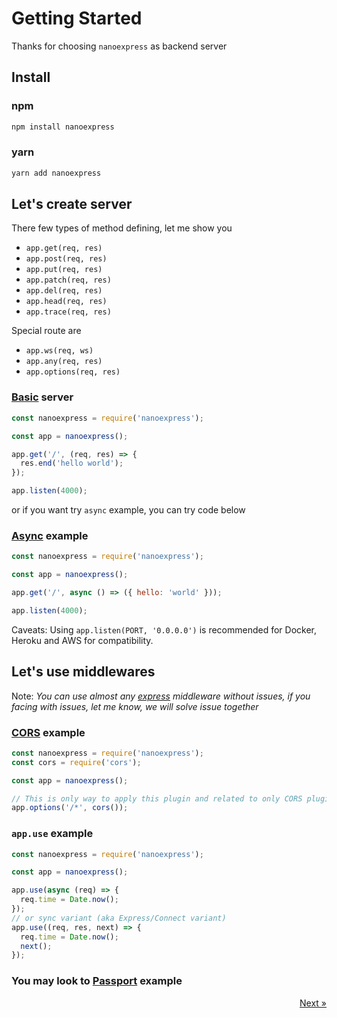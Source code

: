 # Getting Started

Thanks for choosing `nanoexpress` as backend server

## Install

### npm

```bash
npm install nanoexpress
```

### yarn

```bash
yarn add nanoexpress
```

## Let's create server

There few types of method defining, let me show you

- `app.get(req, res)`
- `app.post(req, res)`
- `app.put(req, res)`
- `app.patch(req, res)`
- `app.del(req, res)`
- `app.head(req, res)`
- `app.trace(req, res)`

Special route are

- `app.ws(req, ws)`
- `app.any(req, res)`
- `app.options(req, res)`

### [Basic](../examples/basic.js) server

```js
const nanoexpress = require('nanoexpress');

const app = nanoexpress();

app.get('/', (req, res) => {
  res.end('hello world');
});

app.listen(4000);
```

or if you want try `async` example, you can try code below

### [Async](../examples/json.js) example

```js
const nanoexpress = require('nanoexpress');

const app = nanoexpress();

app.get('/', async () => ({ hello: 'world' }));

app.listen(4000);
```

Caveats: Using `app.listen(PORT, '0.0.0.0')` is recommended for Docker, Heroku and AWS for compatibility.

## Let's use middlewares

Note: _You can use almost any [express](https://expressjs.com) middleware without issues, if you facing with issues, let me know, we will solve issue together_

### [CORS](../examples/cors.js) example

```js
const nanoexpress = require('nanoexpress');
const cors = require('cors');

const app = nanoexpress();

// This is only way to apply this plugin and related to only CORS plugin
app.options('/*', cors());
```

### `app.use` example

```js
const nanoexpress = require('nanoexpress');

const app = nanoexpress();

app.use(async (req) => {
  req.time = Date.now();
});
// or sync variant (aka Express/Connect variant)
app.use((req, res, next) => {
  req.time = Date.now();
  next();
});
```

### You may look to [Passport](../examples/passport.js) example

<div style="display: flex; justify-content: space-between">
<!--<span>&laquo; Prev</span>-->
<a href="./middlewares.md" style="margin-left: auto"><span>Next &raquo;</span></a>
</div>
